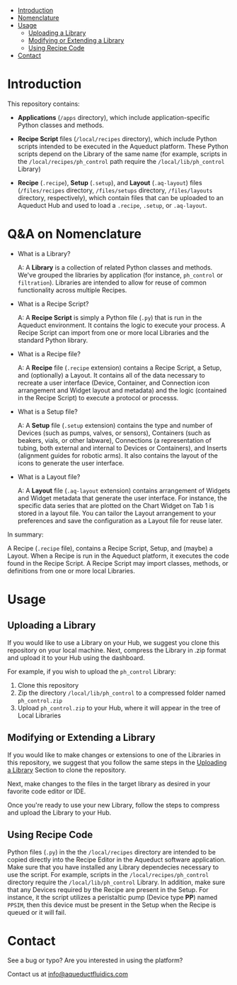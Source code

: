 - [Introduction](#introduction)
- [Nomenclature](#nomenclature)
- [Usage](#usage)
    - [Uploading a Library](#uploading-library)
    - [Modifying or Extending a Library](#modifying-library)
    - [Using Recipe Code](#using-recipe-code)
- [Contact](#contact)

# Introduction #

This repository contains:

- **Applications** (`/apps` directory), which include application-specific Python classes and methods.

- **Recipe Script** files (`/local/recipes` directory), which include Python scripts intended to be executed in the Aqueduct platform.
These Python scripts depend on the Library of the same name (for example, scripts in the `/local/recipes/ph_control`
path require the `/local/lib/ph_control` Library)

- **Recipe** (`.recipe`), **Setup** (`.setup`), and **Layout** (`.aq-layout`) files
(`/files/recipes` directory, `/files/setups` directory, `/files/layouts` directory, respectively), which contain files
that can be uploaded to an Aqueduct Hub and used to load a `.recipe`, `.setup`, or `.aq-layout`.

# Q&A on Nomenclature

* What is a Library?

    A: A **Library** is a collection of related Python classes and methods. We've grouped the
    libraries by application (for instance, `ph_control` or `filtration`). Libraries
    are intended to allow for reuse of common functionality across multiple Recipes.

* What is a Recipe Script?

    A: A **Recipe Script** is simply a Python file (`.py`) that is run in the Aqueduct environment.
    It contains the logic to execute your process. A Recipe Script can import from one
    or more local Libraries and the standard Python library.

* What is a Recipe file?

    A: A **Recipe** file (`.recipe` extension) contains a Recipe Script, a Setup, and (optionally) a Layout. It contains
    all of the data necessary to recreate a user interface (Device, Container, and Connection icon arrangement
    and Widget layout and metadata) and the logic (contained in the Recipe Script) to execute a protocol or processs.

* What is a Setup file?

    A: A **Setup** file (`.setup` extension) contains the type and number of Devices (such as pumps, valves, or sensors),
    Containers (such as beakers, vials, or other labware), Connections (a representation of tubing,
    both external and internal to Devices or Containers), and Inserts (alignment guides for
    robotic arms). It also contains the layout of the icons to generate the user interface.

* What is a Layout file?

    A: A **Layout** file (`.aq-layout` extension) contains arrangement of Widgets and Widget metadata that generate the
    user interface. For instance, the specific data series that are plotted on the Chart Widget on Tab 1
    is stored in a layout file. You can tailor the Layout arrangement to your preferences and save
    the configuration as a Layout file for reuse later.

In summary:

A Recipe (`.recipe` file), contains a Recipe Script, Setup, and (maybe) a Layout. When a Recipe
is run in the Aqueduct platform, it executes the code found in the Recipe Script. A Recipe Script
may import classes, methods, or definitions from one or more local Libraries.

# Usage #

## <a id="uploading-library"></a>Uploading a Library ##

If you would like to use a Library on your Hub, we suggest you clone this repository
on your local machine. Next, compress the Library in .zip format and upload it
to your Hub using the dashboard.

For example, if you wish to upload the `ph_control` Library:

1. Clone this repository
2. Zip the directory `/local/lib/ph_control` to a compressed folder named `ph_control.zip`
3. Upload `ph_control.zip` to your Hub, where it will appear in the tree of Local Libraries

## <a id="modifying-library"></a>Modifying or Extending a Library ##

If you would like to make changes or extensions to one of the Libraries in this repository,
we suggest that you follow the same steps in the [Uploading a Library](#uploading-a-library) Section
to clone the repository.

Next, make changes to the files in the target library as desired in your favorite code editor or IDE.

Once you're ready to use your new Library, follow the steps to compress and upload the Library to your Hub.

## <a id="using-recipe-code"></a>Using Recipe Code ##

Python files (`.py`) in the the `/local/recipes` directory are intended to be copied directly
into the Recipe Editor in the Aqueduct software application. Make sure that you have installed any
Library dependecies necessary to use the script. For example, scripts in the `/local/recipes/ph_control`
directory require the `/local/lib/ph_control` Library. In addition, make sure that any Devices
required by the Recipe are present in the Setup. For instance, it the script utilizes a peristaltic
pump (Device type **PP**) named `PPSIM`, then this device must be present in the Setup when the
Recipe is queued or it will fail.

# Contact #

See a bug or typo? Are you interested in using the platform?

Contact us at <info@aqueductfluidics.com>
